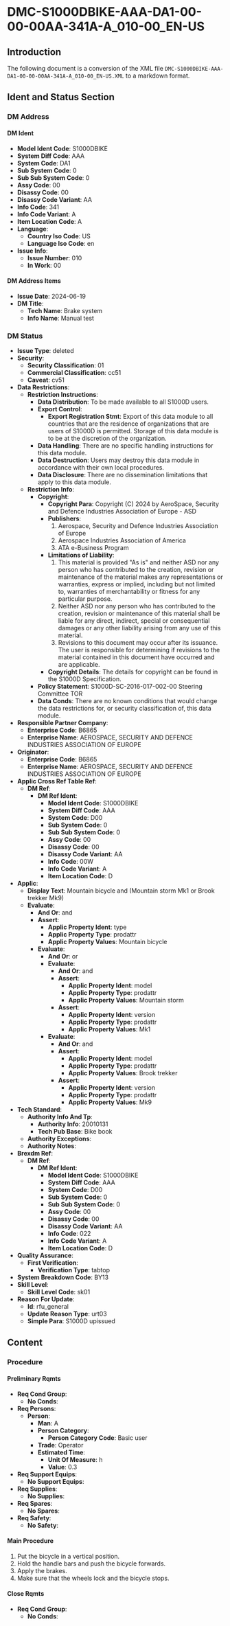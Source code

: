 # DMC-S1000DBIKE-AAA-DA1-00-00-00AA-341A-A_010-00_EN-US
## Introduction
The following document is a conversion of the XML file `DMC-S1000DBIKE-AAA-DA1-00-00-00AA-341A-A_010-00_EN-US.XML` to a markdown format.

## Ident and Status Section
### DM Address
#### DM Ident
* **Model Ident Code**: S1000DBIKE
* **System Diff Code**: AAA
* **System Code**: DA1
* **Sub System Code**: 0
* **Sub Sub System Code**: 0
* **Assy Code**: 00
* **Disassy Code**: 00
* **Disassy Code Variant**: AA
* **Info Code**: 341
* **Info Code Variant**: A
* **Item Location Code**: A
* **Language**:
	+ **Country Iso Code**: US
	+ **Language Iso Code**: en
* **Issue Info**:
	+ **Issue Number**: 010
	+ **In Work**: 00

#### DM Address Items
* **Issue Date**: 2024-06-19
* **DM Title**:
	+ **Tech Name**: Brake system
	+ **Info Name**: Manual test

### DM Status
* **Issue Type**: deleted
* **Security**:
	+ **Security Classification**: 01
	+ **Commercial Classification**: cc51
	+ **Caveat**: cv51
* **Data Restrictions**:
	+ **Restriction Instructions**:
		- **Data Distribution**: To be made available to all S1000D users.
		- **Export Control**:
			- **Export Registration Stmt**: Export of this data module to all countries that are the residence of organizations that are users of S1000D is permitted. Storage of this data module is to be at the discretion of the organization.
		- **Data Handling**: There are no specific handling instructions for this data module.
		- **Data Destruction**: Users may destroy this data module in accordance with their own local procedures.
		- **Data Disclosure**: There are no dissemination limitations that apply to this data module.
	+ **Restriction Info**:
		- **Copyright**:
			- **Copyright Para**: Copyright (C) 2024 by AeroSpace, Security and Defence Industries Association of Europe - ASD
			- **Publishers**:
				1. Aerospace, Security and Defence Industries Association of Europe
				2. Aerospace Industries Association of America
				3. ATA e-Business Program
			- **Limitations of Liability**:
				1. This material is provided "As is" and neither ASD nor any person who has contributed to the creation, revision or maintenance of the material makes any representations or warranties, express or implied, including but not limited to, warranties of merchantability or fitness for any particular purpose.
				2. Neither ASD nor any person who has contributed to the creation, revision or maintenance of this material shall be liable for any direct, indirect, special or consequential damages or any other liability arising from any use of this material.
				3. Revisions to this document may occur after its issuance. The user is responsible for determining if revisions to the material contained in this document have occurred and are applicable.
			- **Copyright Details**: The details for copyright can be found in the S1000D Specification.
		- **Policy Statement**: S1000D-SC-2016-017-002-00 Steering Committee TOR
		- **Data Conds**: There are no known conditions that would change the data restrictions for, or security classification of, this data module.
* **Responsible Partner Company**:
	+ **Enterprise Code**: B6865
	+ **Enterprise Name**: AEROSPACE, SECURITY AND DEFENCE INDUSTRIES ASSOCIATION OF EUROPE
* **Originator**:
	+ **Enterprise Code**: B6865
	+ **Enterprise Name**: AEROSPACE, SECURITY AND DEFENCE INDUSTRIES ASSOCIATION OF EUROPE
* **Applic Cross Ref Table Ref**:
	+ **DM Ref**:
		- **DM Ref Ident**:
			- **Model Ident Code**: S1000DBIKE
			- **System Diff Code**: AAA
			- **System Code**: D00
			- **Sub System Code**: 0
			- **Sub Sub System Code**: 0
			- **Assy Code**: 00
			- **Disassy Code**: 00
			- **Disassy Code Variant**: AA
			- **Info Code**: 00W
			- **Info Code Variant**: A
			- **Item Location Code**: D
* **Applic**:
	+ **Display Text**: Mountain bicycle and (Mountain storm Mk1 or Brook trekker Mk9)
	+ **Evaluate**:
		- **And Or**: and
		- **Assert**:
			- **Applic Property Ident**: type
			- **Applic Property Type**: prodattr
			- **Applic Property Values**: Mountain bicycle
		- **Evaluate**:
			- **And Or**: or
			- **Evaluate**:
				- **And Or**: and
				- **Assert**:
					- **Applic Property Ident**: model
					- **Applic Property Type**: prodattr
					- **Applic Property Values**: Mountain storm
				- **Assert**:
					- **Applic Property Ident**: version
					- **Applic Property Type**: prodattr
					- **Applic Property Values**: Mk1
			- **Evaluate**:
				- **And Or**: and
				- **Assert**:
					- **Applic Property Ident**: model
					- **Applic Property Type**: prodattr
					- **Applic Property Values**: Brook trekker
				- **Assert**:
					- **Applic Property Ident**: version
					- **Applic Property Type**: prodattr
					- **Applic Property Values**: Mk9
* **Tech Standard**:
	+ **Authority Info And Tp**:
		- **Authority Info**: 20010131
		- **Tech Pub Base**: Bike book
	+ **Authority Exceptions**:
	+ **Authority Notes**:
* **Brexdm Ref**:
	+ **DM Ref**:
		- **DM Ref Ident**:
			- **Model Ident Code**: S1000DBIKE
			- **System Diff Code**: AAA
			- **System Code**: D00
			- **Sub System Code**: 0
			- **Sub Sub System Code**: 0
			- **Assy Code**: 00
			- **Disassy Code**: 00
			- **Disassy Code Variant**: AA
			- **Info Code**: 022
			- **Info Code Variant**: A
			- **Item Location Code**: D
* **Quality Assurance**:
	+ **First Verification**:
		- **Verification Type**: tabtop
* **System Breakdown Code**: BY13
* **Skill Level**:
	+ **Skill Level Code**: sk01
* **Reason For Update**:
	+ **Id**: rfu_general
	+ **Update Reason Type**: urt03
	+ **Simple Para**: S1000D upissued

## Content
### Procedure
#### Preliminary Rqmts
* **Req Cond Group**:
	+ **No Conds**:
* **Req Persons**:
	+ **Person**:
		- **Man**: A
		- **Person Category**:
			- **Person Category Code**: Basic user
		- **Trade**: Operator
		- **Estimated Time**:
			- **Unit Of Measure**: h
			- **Value**: 0.3
* **Req Support Equips**:
	+ **No Support Equips**:
* **Req Supplies**:
	+ **No Supplies**:
* **Req Spares**:
	+ **No Spares**:
* **Req Safety**:
	+ **No Safety**:

#### Main Procedure
1. Put the bicycle in a vertical position.
2. Hold the handle bars and push the bicycle forwards.
3. Apply the brakes.
4. Make sure that the wheels lock and the bicycle stops.

#### Close Rqmts
* **Req Cond Group**:
	+ **No Conds**:
